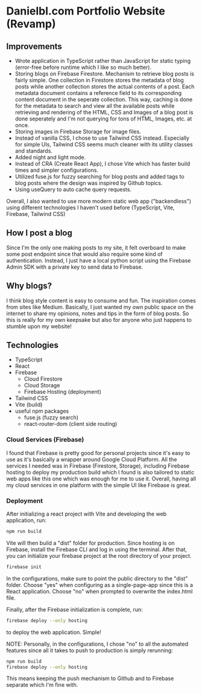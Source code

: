 # Danielbl.com Portfolio Website (Revamp)

## Improvements
- Wrote application in TypeScript rather than JavaScript for static typing (error-free before runtime which I like so much better).
- Storing blogs on Firebase Firestore. Mechanism to retrieve blog posts is fairly simple. One collection in Firestore stores the metadata of blog posts while another collection stores the actual contents of a post. Each metadata document contains a reference field to its corresponding content document in the seperate collection. This way, caching is done for the metadata to search and view all the available posts while retrieving and rendering of the HTML, CSS and Images of a blog post is done seperately and I'm not querying for tons of HTML, Images, etc. at once.
- Storing images in Firebase Storage for image files.
- Instead of vanilla CSS, I chose to use Tailwind CSS instead. Especially for simple UIs, Tailwind CSS seems much cleaner with its utility classes and standards.
- Added night and light mode.
- Instead of CRA (Create React App), I chose Vite which has faster build times and simpler configurations.
- Utilized fuse.js for fuzzy searching for blog posts and added tags to blog posts where the design was inspired by Github topics.
- Using useQuery to auto cache query requests.

Overall, I also wanted to use more modern static web app ("backendless") using different technologies I haven't used before (TypeScript, Vite, Firebase, Tailwind CSS)

## How I post a blog
Since I'm the only one making posts to my site, it felt overboard to make some post endpoint since that would also require some kind of authentication. Instead, I just have a local python script using the Firebase Admin SDK with a private key to send data to Firebase.

## Why blogs?
I think blog style content is easy to consume and fun. The inspiration comes from sites like Medium. Basically, I just wanted my own public space on the internet to share my opinions, notes and tips in the form of blog posts. So this is really for my own keepsake but also for anyone who just happens to stumble upon my website! 

## Technologies
- TypeScript
- React
- Firebase
    - Cloud Firestore
    - Cloud Storage
	- Firebase Hosting (deployment)
- Tailwind CSS
- Vite (build)
- useful npm packages
    - fuse.js (fuzzy search)
    - react-router-dom (client side routing)

### Cloud Services (Firebase)
I found that Firebase is pretty good for personal projects since it's easy to use as it's basically a wrapper around Google Cloud Platform. All the services I needed was in Firebase (Firestore, Storage), including Firebase hosting to deploy my production build which I found is also tailored to static web apps like this one which was enough for me to use it. Overall, having all my cloud services in one platform with the simple UI like Firebase is great.

### Deployment
After initializing a react project with Vite and developing the web application, run:

```zsh
npm run build
```

Vite will then build a "dist" folder for production. Since hosting is on Firebase, install the Firebase CLI and log in using the terminal. After that, you can initialize your firebase project at the root directory of your project.

```zsh
firebase init
```

In the configurations, make sure to point the public directory to the "dist" folder. Choose "yes" when configuring as a single-page-app since this is a React application. Choose "no" when prompted to overwrite the index.html file.

Finally, after the Firebase initialization is complete, run:

```zsh
firebase deploy --only hosting
```

to deploy the web application. Simple!

NOTE: Personally, in the configurations, I chose "no" to all the automated features since all it takes to push to production is simply rerunning:

```zsh
npm run build
firebase deploy --only hosting
```

This means keeping the push mechanism to Github and to Firebase separate which I'm fine with.